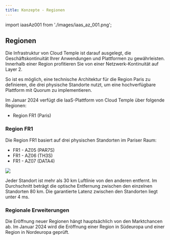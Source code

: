 ```yaml
---
title: Konzepte - Regionen
---
```


import iaasAz001 from './images/iaas_az_001.png';

## Regionen

Die Infrastruktur von Cloud Temple ist darauf ausgelegt, die Geschäftskontinuität Ihrer Anwendungen und Plattformen zu gewährleisten.
Innerhalb einer Region profitieren Sie von einer Netzwerk-Kontinuität auf Layer 2.

So ist es möglich, eine technische Architektur für die Region Paris zu definieren, die drei physische Standorte nutzt, um eine hochverfügbare Plattform mit Quorum zu implementieren.

Im Januar 2024 verfügt die IaaS-Plattform von Cloud Temple über folgende Regionen:

- Region FR1 (Paris)

### Region FR1

Die Region FR1 basiert auf drei physischen Standorten im Pariser Raum:

- FR1 - AZ05 (PAR7S)
- FR1 - AZ06 (TH3S)
- FR1 - AZ07 (DATA4)

<img src={iaasAz001} />

Jeder Standort ist mehr als 30 km Luftlinie von den anderen entfernt. Im Durchschnitt beträgt die optische Entfernung zwischen den einzelnen Standorten 80 km. Die garantierte Latenz zwischen den Standorten liegt unter 4 ms.

### Regionale Erweiterungen

Die Eröffnung neuer Regionen hängt hauptsächlich von den Marktchancen ab. Im Januar 2024 wird die Eröffnung einer Region in Südeuropa und einer Region in Nordeuropa geprüft.
